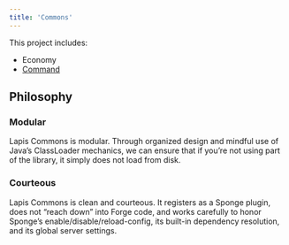 ```yaml
---
title: 'Commons'
---
```


This project includes:
- Economy
- [Command](/commons/command)

## Philosophy

### Modular
Lapis Commons is modular. 
Through organized design and mindful use of Java’s ClassLoader mechanics, 
we can ensure that if you’re not using part of the library, it simply does not load from disk.

### Courteous
Lapis Commons is clean and courteous. 
It registers as a Sponge plugin, does not “reach down” into Forge code, and works carefully to honor Sponge’s enable/disable/reload-config, 
its built-in dependency resolution, and its global server settings.
